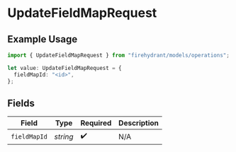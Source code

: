 # UpdateFieldMapRequest

## Example Usage

```typescript
import { UpdateFieldMapRequest } from "firehydrant/models/operations";

let value: UpdateFieldMapRequest = {
  fieldMapId: "<id>",
};
```

## Fields

| Field              | Type               | Required           | Description        |
| ------------------ | ------------------ | ------------------ | ------------------ |
| `fieldMapId`       | *string*           | :heavy_check_mark: | N/A                |